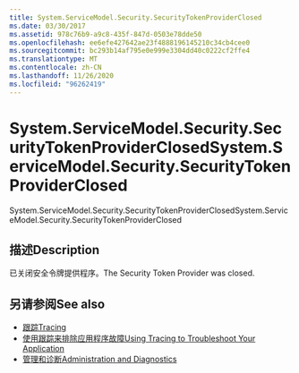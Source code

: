 ```yaml
---
title: System.ServiceModel.Security.SecurityTokenProviderClosed
ms.date: 03/30/2017
ms.assetid: 978c76b9-a9c8-435f-847d-0503e78dde50
ms.openlocfilehash: ee6efe427642ae23f4888196145210c34cb4cee0
ms.sourcegitcommit: bc293b14af795e0e999e3304dd40c0222cf2ffe4
ms.translationtype: MT
ms.contentlocale: zh-CN
ms.lasthandoff: 11/26/2020
ms.locfileid: "96262419"
---
```

# <a name="systemservicemodelsecuritysecuritytokenproviderclosed"></a><span data-ttu-id="c6c0f-102">System.ServiceModel.Security.SecurityTokenProviderClosed</span><span class="sxs-lookup"><span data-stu-id="c6c0f-102">System.ServiceModel.Security.SecurityTokenProviderClosed</span></span>

<span data-ttu-id="c6c0f-103">System.ServiceModel.Security.SecurityTokenProviderClosed</span><span class="sxs-lookup"><span data-stu-id="c6c0f-103">System.ServiceModel.Security.SecurityTokenProviderClosed</span></span>  
  
## <a name="description"></a><span data-ttu-id="c6c0f-104">描述</span><span class="sxs-lookup"><span data-stu-id="c6c0f-104">Description</span></span>  

 <span data-ttu-id="c6c0f-105">已关闭安全令牌提供程序。</span><span class="sxs-lookup"><span data-stu-id="c6c0f-105">The Security Token Provider was closed.</span></span>  
  
## <a name="see-also"></a><span data-ttu-id="c6c0f-106">另请参阅</span><span class="sxs-lookup"><span data-stu-id="c6c0f-106">See also</span></span>

- [<span data-ttu-id="c6c0f-107">跟踪</span><span class="sxs-lookup"><span data-stu-id="c6c0f-107">Tracing</span></span>](index.md)
- [<span data-ttu-id="c6c0f-108">使用跟踪来排除应用程序故障</span><span class="sxs-lookup"><span data-stu-id="c6c0f-108">Using Tracing to Troubleshoot Your Application</span></span>](using-tracing-to-troubleshoot-your-application.md)
- [<span data-ttu-id="c6c0f-109">管理和诊断</span><span class="sxs-lookup"><span data-stu-id="c6c0f-109">Administration and Diagnostics</span></span>](../index.md)
